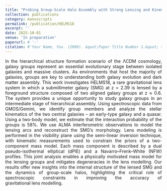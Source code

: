 ```yaml
---
title: "Probing Group-Scale Halo Assembly with Strong Lensing and Kinematics"
collection: publications
category: manuscripts
permalink: /publication/HELMS18
excerpt: ''
date: 2025-10-01
venue: 'In preparation'
paperurl: # '-'
citation: #'Your Name, You. (2009). &quot;Paper Title Number 1.&quot; <i>Journal 1</i>. 1(1).'
---
```

<div style="text-align: justify">
In the hierarchical structure formation scenario of the ΛCDM cosmology, galaxy groups represent an essential evolutionary stage between isolated galaxies and massive clusters. As environments that host the majority of galaxies, groups are key to understanding both galaxy evolution and dark matter assembly. This work investigates HELMS18, a rare gravitational lens system in which a submillimeter galaxy (SMG) at z = 2.39 is lensed by a foreground structure composed of two aligned galaxy groups at z ≈ 0.6. The system provides a unique opportunity to study galaxy groups in an intermediate stage of hierarchical assembly. Using spectroscopic data from GMOS/Gemini, we identify group members and analyze the stellar kinematics of the two central galaxies – an early-type galaxy and a quasar. Using a two-body model, we estimate that the interaction probability of the groups is 58%. We use ALMA interferometric observations to model the lensing arcs and reconstruct the SMG’s morphology. Lens modeling is performed in the visibility plane using the semi-linear inversion technique, with kinematic measurements used to constrain the priors of a two-component mass model. Each mass component is described by a dual pseudo-isothermal elliptical (dPIE) and a Navarro–Frenk–White (NFW) profiles.  This joint analysis enables a physically motivated mass model for the lensing groups and mitigates degeneracies in the lens modelling. Our results offer new insights into the internal structure of the lensed SMG and the dynamics of group-scale halos, highlighting the critical role of spectroscopic constraints in improving the accuracy of gravitational lens modelling.
</div>

